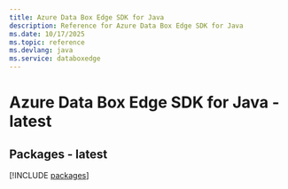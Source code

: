 ```yaml
---
title: Azure Data Box Edge SDK for Java
description: Reference for Azure Data Box Edge SDK for Java
ms.date: 10/17/2025
ms.topic: reference
ms.devlang: java
ms.service: databoxedge
---
```

# Azure Data Box Edge SDK for Java - latest
## Packages - latest
[!INCLUDE [packages](data-box-edge-index.md)]